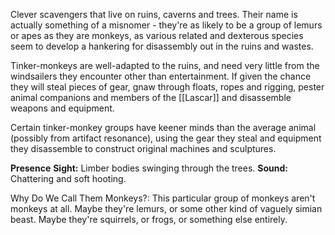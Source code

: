 Clever scavengers that live on ruins, caverns and trees. Their name is actually something of a misnomer - they're as likely to be a group of lemurs or apes as they are monkeys, as various related and dexterous species seem to develop a hankering for disassembly out in the ruins and wastes.

Tinker-monkeys are well-adapted to the ruins, and need very little from the windsailers they encounter other than entertainment.  If given the chance they will steal pieces of gear, gnaw through floats, ropes and rigging, pester animal companions and members of the
[[Lascar]] and disassemble weapons and equipment.

Certain tinker-monkey groups have keener minds than the average animal (possibly from artifact resonance), using the gear they steal and equipment they disassemble to construct original machines and sculptures.

**Presence**
**Sight:**
Limber bodies swinging through the trees.
**Sound:**
Chattering and soft hooting.

Why Do We Call Them Monkeys?: This particular group of monkeys aren't monkeys at all. Maybe they're lemurs, or some other kind of vaguely simian beast. Maybe they're squirrels, or frogs, or something else entirely.